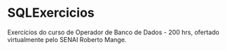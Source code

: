 # SQLExercicios
Exercícios do curso de Operador de Banco de Dados - 200 hrs, ofertado virtualmente pelo SENAI Roberto Mange.
